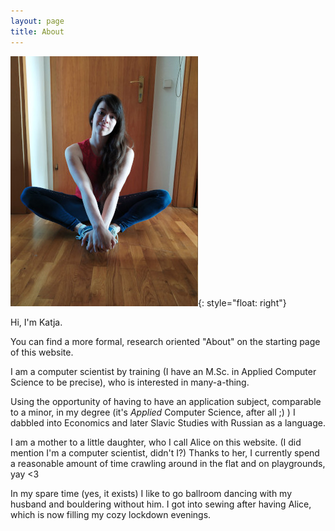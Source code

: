 ```yaml
---
layout: page
title: About
---
```


![](/assets/ava_about.jpg){: style="float: right"}

Hi, I'm Katja. 

You can find a more formal, research oriented "About" on the starting page of this website. 

I am a computer scientist by training (I have an M.Sc. in Applied Computer Science to be precise), who is interested in many-a-thing. 

Using the opportunity of having to have an application subject, comparable to a minor, in my degree (it's *Applied* Computer Science, after all ;) ) I dabbled into Economics and later Slavic Studies with Russian as a language.

I am a mother to a little daughter, who I call Alice on this website. (I did mention I'm a computer scientist, didn't I?) Thanks to her, I currently spend a reasonable amount of time crawling around in the flat and on playgrounds, yay <3

In my spare time (yes, it exists) I like to go ballroom dancing with my husband and bouldering without him. I got into sewing after having Alice, which is now filling my cozy lockdown evenings. 
